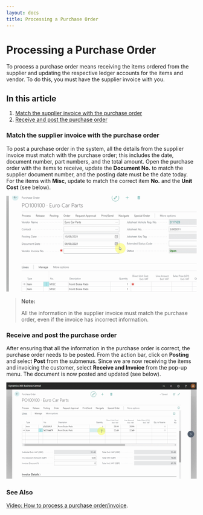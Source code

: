 ```yaml
---
layout: docs
title: Processing a Purchase Order
---
```


# Processing a Purchase Order   

To process a purchase order means receiving the items ordered from the supplier and updating the respective ledger accounts for the items and vendor. To do this, you must have the supplier invoice with you. 

## In this article

1. [Match the supplier invoice with the purchase order](#match-the-supplier-invoice-with-the-purchase-order)
2. [Receive and post the purchase order](#receive-and-post-the-purchase-order)

### Match the supplier invoice with the purchase order
To post a purchase order in the system, all the details from the supplier invoice must match with the purchase order; this includes the date, document number, part numbers, and the total amount. Open the purchase order with the items to receive, update the **Document No.** to match the supplier document number, and the posting date must be the date today. For the items with **Misc**, update to match the correct item **No.** and the **Unit Cost** (see below).

![](media/garagehive-processing-a-purchase-order1.gif)

> **Note:** 
>
> All the information in the supplier invoice must match the purchase order, even if the invoice has incorrect information.

### Receive and post the purchase order
After ensuring that all the information in the purchase order is correct, the purchase order needs to be posted. From the action bar, click on **Posting** and select **Post** from the submenus. Since we are now receiving the items and invoicing the customer, select **Receive and Invoice** from the pop-up menu. The document is now posted and updated (see below).

![](media/garagehive-processing-a-purchase-order2.gif) 

### **See Also**

[Video: How to process a purchase order/invoice](https://www.youtube.com/watch?v=eKXEvrj1QQQ).